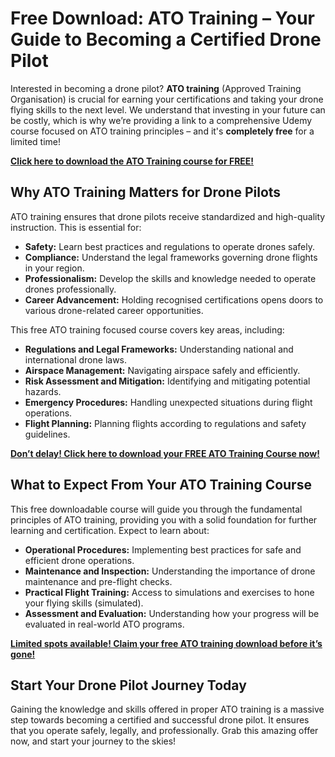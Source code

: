 # Free Download: ATO Training – Your Guide to Becoming a Certified Drone Pilot

Interested in becoming a drone pilot? **ATO training** (Approved Training Organisation) is crucial for earning your certifications and taking your drone flying skills to the next level. We understand that investing in your future can be costly, which is why we’re providing a link to a comprehensive Udemy course focused on ATO training principles – and it's **completely free** for a limited time!

[**Click here to download the ATO Training course for FREE!**](https://udemywork.com/ato-training)

## Why ATO Training Matters for Drone Pilots

ATO training ensures that drone pilots receive standardized and high-quality instruction. This is essential for:

*   **Safety:** Learn best practices and regulations to operate drones safely.
*   **Compliance:** Understand the legal frameworks governing drone flights in your region.
*   **Professionalism:** Develop the skills and knowledge needed to operate drones professionally.
*   **Career Advancement:** Holding recognised certifications opens doors to various drone-related career opportunities.

This free ATO training focused course covers key areas, including:

*   **Regulations and Legal Frameworks:** Understanding national and international drone laws.
*   **Airspace Management:** Navigating airspace safely and efficiently.
*   **Risk Assessment and Mitigation:** Identifying and mitigating potential hazards.
*   **Emergency Procedures:** Handling unexpected situations during flight operations.
*   **Flight Planning:** Planning flights according to regulations and safety guidelines.

[**Don’t delay! Click here to download your FREE ATO Training Course now!**](https://udemywork.com/ato-training)

## What to Expect From Your ATO Training Course

This free downloadable course will guide you through the fundamental principles of ATO training, providing you with a solid foundation for further learning and certification. Expect to learn about:

*   **Operational Procedures:** Implementing best practices for safe and efficient drone operations.
*   **Maintenance and Inspection:** Understanding the importance of drone maintenance and pre-flight checks.
*   **Practical Flight Training:** Access to simulations and exercises to hone your flying skills (simulated).
*   **Assessment and Evaluation:** Understanding how your progress will be evaluated in real-world ATO programs.

[**Limited spots available! Claim your free ATO training download before it’s gone!**](https://udemywork.com/ato-training)

## Start Your Drone Pilot Journey Today

Gaining the knowledge and skills offered in proper ATO training is a massive step towards becoming a certified and successful drone pilot. It ensures that you operate safely, legally, and professionally. Grab this amazing offer now, and start your journey to the skies!

